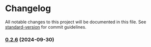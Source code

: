 # Changelog

All notable changes to this project will be documented in this file. See [standard-version](https://github.com/conventional-changelog/standard-version) for commit guidelines.

### [0.2.6](https://github.com/lovelyoyrmia/protodoc/compare/v0.2.5...v0.2.6) (2024-09-30)
